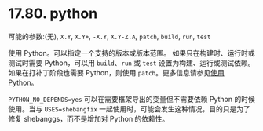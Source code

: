 # 17.80. python

可能的参数:(无), `X.Y`, `X.Y+`, `-X.Y`, `X.Y-Z.A`, `patch`, `build`, `run`, `test`

使用 Python。可以指定一个支持的版本或版本范围。
如果只在构建时、运行时或测试时需要 Python，可以用 `build`、`run` 或 `test` 设置为构建、运行或测试依赖。
如果在打补丁阶段也需要 Python，则使用 `patch`。更多信息请参见[使用 Python](https://docs.freebsd.org/en/books/porters-handbook/special/index.html#using-python)。

`PYTHON_NO_DEPENDS=yes` 可以在需要框架导出的变量但不需要依赖 Python 的时候使用。当与 `USES=shebangfix` 一起使用时，可能会发生这种情况，目的只是为了修复 shebanggs，而不是增加对 Python 的依赖性。
